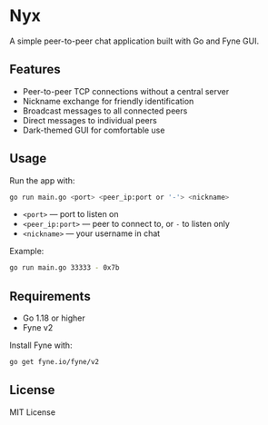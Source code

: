 # Nyx

A simple peer-to-peer chat application built with Go and Fyne GUI.

## Features

- Peer-to-peer TCP connections without a central server  
- Nickname exchange for friendly identification  
- Broadcast messages to all connected peers  
- Direct messages to individual peers  
- Dark-themed GUI for comfortable use

## Usage

Run the app with:  
```bash
go run main.go <port> <peer_ip:port or '-'> <nickname>
```

- `<port>` — port to listen on  
- `<peer_ip:port>` — peer to connect to, or `-` to listen only  
- `<nickname>` — your username in chat  

Example:  
```bash
go run main.go 33333 - 0x7b
```

## Requirements

- Go 1.18 or higher  
- Fyne v2  

Install Fyne with:  
```bash
go get fyne.io/fyne/v2
```

## License

MIT License
